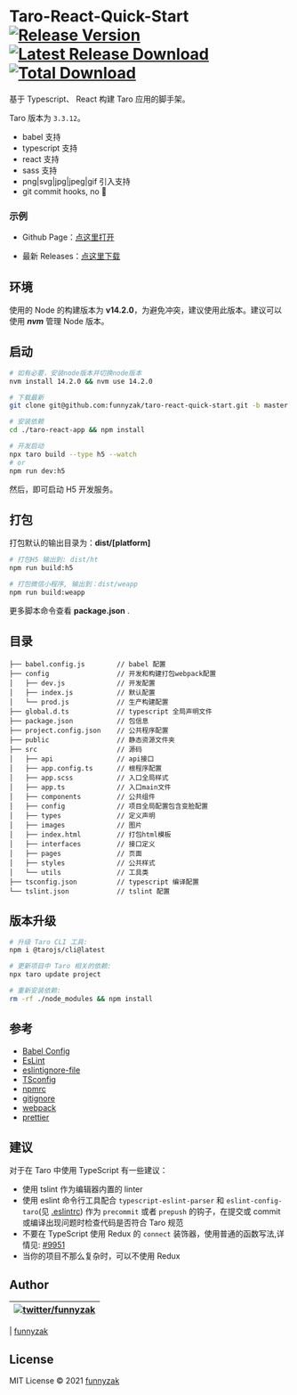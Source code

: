 # Taro-React-Quick-Start [![Release Version](https://img.shields.io/github/release/funnyzak/taro-react-quick-start.svg)](https://github.com/funnyzak/taro-react-quick-start/releases/latest) [![Latest Release Download](https://img.shields.io/github/downloads/funnyzak/taro-react-quick-start/latest/total.svg)](https://github.com/funnyzak/taro-react-quick-start/releases/latest) [![Total Download](https://img.shields.io/github/downloads/funnyzak/taro-react-quick-start/total.svg)](https://github.com/funnyzak/taro-react-quick-start/releases)

基于 Typescript、 React 构建 Taro 应用的脚手架。

Taro 版本为 `3.3.12`。

- babel 支持
- typescript 支持
- react 支持
- sass 支持
- png|svg|jpg|jpeg|gif 引入支持
- git commit hooks, no 💩

### 示例

- Github Page：[点这里打开](https://funnyzak.github.io/taro-react-quick-start/h5/)

- 最新 Releases：[点这里下载](https://github.com/funnyzak/taro-react-quick-start/releases)

## 环境

使用的 Node 的构建版本为 **v14.2.0**，为避免冲突，建议使用此版本。建议可以使用 **_nvm_** 管理 Node 版本。

## 启动

```bash
# 如有必要，安装node版本并切换node版本
nvm install 14.2.0 && nvm use 14.2.0

# 下载最新
git clone git@github.com:funnyzak/taro-react-quick-start.git -b master ./taro-react-app

# 安装依赖
cd ./taro-react-app && npm install

# 开发启动
npx taro build --type h5 --watch
# or
npm run dev:h5
```

然后，即可启动 H5 开发服务。

## 打包

打包默认的输出目录为：**dist/[platform]**

```bash
# 打包H5 输出到: dist/ht
npm run build:h5

# 打包微信小程序, 输出到：dist/weapp
npm run build:weapp
```

更多脚本命令查看 **package.json** .

## 目录

    ├── babel.config.js        // babel 配置
    ├── config                 // 开发和构建打包webpack配置
    │   ├── dev.js             // 开发配置
    │   ├── index.js           // 默认配置
    │   └── prod.js            // 生产构建配置
    ├── global.d.ts            // typescript 全局声明文件
    ├── package.json           // 包信息
    ├── project.config.json    // 公共程序配置
    ├── public                 // 静态资源文件夹
    ├── src                    // 源码
    │   ├── api                // api接口
    │   ├── app.config.ts      // 根程序配置
    │   ├── app.scss           // 入口全局样式
    │   ├── app.ts             // 入口main文件
    │   ├── components         // 公共组件
    │   ├── config             // 项目全局配置包含变脸配置
    │   ├── types              // 定义声明
    │   ├── images             // 图片
    │   ├── index.html         // 打包html模板
    │   ├── interfaces         // 接口定义
    │   ├── pages              // 页面
    │   ├── styles             // 公共样式
    │   └── utils              // 工具类
    ├── tsconfig.json          // typescript 编译配置
    └── tslint.json            // tslint 配置

## 版本升级

```bash
# 升级 Taro CLI 工具:
npm i @tarojs/cli@latest

# 更新项目中 Taro 相关的依赖:
npx taro update project

# 重新安装依赖:
rm -rf ./node_modules && npm install
```

## 参考

- [Babel Config](https://babel.docschina.org/docs/en/7.0.0/configuration/)
- [EsLint](https://eslint.org/docs/user-guide/configuring/)
- [eslintignore-file](https://eslint.org/docs/user-guide/configuring/ignoring-code#the-eslintignore-file)
- [TSconfig](https://www.typescriptlang.org/tsconfig/)
- [npmrc](https://docs.npmjs.com/cli/v7/configuring-npm/npmrc)
- [gitignore](https://git-scm.com/docs/gitignore)
- [webpack](https://webpack.docschina.org/guides/getting-started/)
- [prettier](https://prettier.io/docs/en/index.html)

## 建议

对于在 Taro 中使用 TypeScript 有一些建议：

- 使用 tslint 作为编辑器内置的 linter
- 使用 eslint 命令行工具配合 `typescript-eslint-parser` 和 `eslint-config-taro`(见 [.eslintrc](./eslintrc)) 作为 `precommit` 或者 `prepush` 的钩子，在提交或 commit 或编译出现问题时检查代码是否符合 Taro 规范
- 不要在 TypeScript 使用 Redux 的 `connect` 装饰器，使用普通的函数写法,详情见: [#9951](https://github.com/DefinitelyTyped/DefinitelyTyped/issues/9951)
- 当你的项目不那么复杂时，可以不使用 Redux

## Author

| [![twitter/funnyzak](https://s.gravatar.com/avatar/c2437e240644b1317a4a356c6d6253ee?s=70)](https://twitter.com/funnyzak 'Follow @funnyzak on Twitter') |
| ------------------------------------------------------------------------------------------------------------------------------------------------------ |

| [funnyzak](https://yycc.me/)

## License

MIT License © 2021 [funnyzak](https://github.com/funnyzak)
